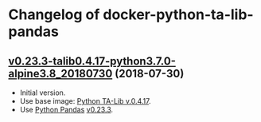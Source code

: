 Changelog of docker-python-ta-lib-pandas
========================================

## [v0.23.3-talib0.4.17-python3.7.0-alpine3.8_20180730](https://github.com/9fevrier/docker-python-ta-lib-pandas/tree/v0.23.3-talib0.4.17-python3.7.0-alpine3.8_20180730) (2018-07-30)

* Initial version.
* Use base image: [Python TA-Lib v.0.4.17](https://hub.docker.com/u/9fevrier/python-ta-lib:0.4.17_python3.7.0-alpine3.8_20180730).
* Use [Python Pandas](https://www.python.org/) [v0.23.3](https://www.python.org/downloads/release/python-370/).
